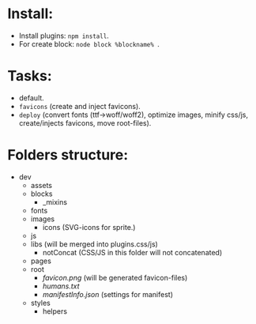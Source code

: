 # Install: #

- Install plugins: `npm install`.
- For create block: `node block %blockname% `.

<!--  -->

# Tasks: #
- default.
- `favicons` (create and inject favicons).
- `deploy` (convert fonts (ttf->woff/woff2), optimize images, minify css/js, create/injects favicons, move root-files).

<!--  -->

# Folders structure: #

- dev
	- assets
	- blocks
		* _mixins
	- fonts
	- images
		* icons (SVG-icons for sprite.)
	- js
	- libs (will be merged into plugins.css/js)
		* notConcat (CSS/JS in this folder will not concatenated)
	- pages
	- root
		* _favicon.png_ (will be generated favicon-files)
		* _humans.txt_
		* _manifestInfo.json_ (settings for manifest)
	- styles
		* helpers
